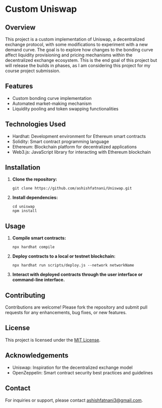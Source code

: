 # Custom Uniswap

## Overview

This project is a custom implementation of Uniswap, a decentralized exchange protocol, with some modifications to experiment with a new demand curve. The goal is to explore how changes to the bonding curve affect liquidity provisioning and pricing mechanisms within the decentralized exchange ecosystem.
This is the end goal of this project but will release the builds in phases, as I am considering this project for my course project submission.

## Features

- Custom bonding curve implementation
- Automated market-making mechanism
- Liquidity pooling and token swapping functionalities

## Technologies Used

- Hardhat: Development environment for Ethereum smart contracts
- Solidity: Smart contract programming language
- Ethereum: Blockchain platform for decentralized applications
- Web3.js: JavaScript library for interacting with Ethereum blockchain

## Installation

1. **Clone the repository:**

   ```
   git clone https://github.com/ashishfatnani/Uniswap.git
   ```

2. **Install dependencies:**

   ```
   cd uniswap
   npm install
   ```

## Usage

1. **Compile smart contracts:**

   ```
   npx hardhat compile
   ```

2. **Deploy contracts to a local or testnet blockchain:**

   ```
   npx hardhat run scripts/deploy.js --network networkName
   ```

3. **Interact with deployed contracts through the user interface or command-line interface.**

## Contributing

Contributions are welcome! Please fork the repository and submit pull requests for any enhancements, bug fixes, or new features.

## License

This project is licensed under the [MIT License](LICENSE).

## Acknowledgements

- Uniswap: Inspiration for the decentralized exchange model
- OpenZeppelin: Smart contract security best practices and guidelines

## Contact

For inquiries or support, please contact [ashishfatnani3@gmail.com](mailto:ashishfatnani3@gmail.com).
